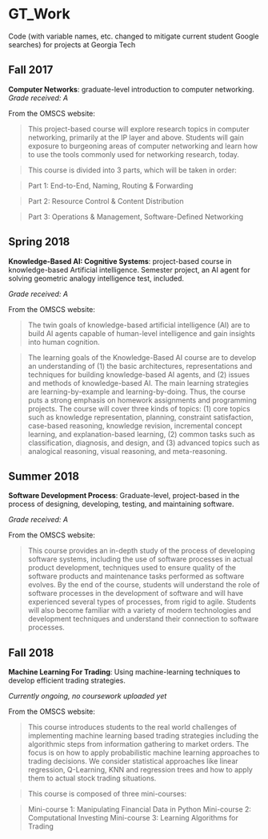 # GT_Work
Code (with variable names, etc. changed to mitigate current student Google searches) for projects at Georgia Tech

## Fall 2017

**Computer Networks**: graduate-level introduction to computer networking.
*Grade received: A*

From the OMSCS website:

> This project-based course will explore research topics in computer networking, primarily at the IP layer and above. Students will gain exposure to burgeoning areas of computer networking and learn how to use the tools commonly used for networking research, today.  

>This course is divided into 3 parts, which will be taken in order:

>Part 1: End-to-End, Naming, Routing & Forwarding

>Part 2: Resource Control & Content Distribution

>Part 3: Operations & Management, Software-Defined Networking

## Spring 2018

**Knowledge-Based AI: Cognitive Systems**: project-based course in knowledge-based Artificial intelligence. Semester project, an AI agent for solving geometric analogy intelligence test, included.

*Grade received: A*

From the OMSCS website:

>The twin goals of knowledge-based artificial intelligence (AI) are to build AI agents capable of human-level intelligence and gain insights into human cognition.  

>The learning goals of the Knowledge-Based AI course are to develop an understanding of (1) the basic architectures, representations and techniques for building knowledge-based AI agents, and (2) issues and methods of knowledge-based AI. The main learning strategies are learning-by-example and learning-by-doing. Thus, the course puts a strong emphasis on homework assignments and programming projects. The course will cover three kinds of topics: (1) core topics such as knowledge representation, planning, constraint satisfaction, case-based reasoning, knowledge revision, incremental concept learning, and explanation-based learning, (2) common tasks such as classification, diagnosis, and design, and (3) advanced topics such as analogical reasoning, visual reasoning, and meta-reasoning.

## Summer 2018

**Software Development Process**: Graduate-level, project-based in the process of designing, developing, testing, and maintaining software.

*Grade received: A*

From the OMSCS website:

>This course provides an in-depth study of the process of developing software systems, including the use of software processes in actual product development, techniques used to ensure quality of the software products and maintenance tasks performed as software evolves. By the end of the course, students will understand the role of software processes in the development of software and will have experienced several types of processes, from rigid to agile. Students will also become familiar with a variety of modern technologies and development techniques and understand their connection to software processes.

## Fall 2018

**Machine Learning For Trading**: Using machine-learning techniques to develop efficient trading strategies.

*Currently ongoing, no coursework uploaded yet*

From the OMSCS website:

>This course introduces students to the real world challenges of implementing machine learning based trading strategies including the algorithmic steps from information gathering to market orders. The focus is on how to apply probabilistic machine learning approaches to trading decisions. We consider statistical approaches like linear regression, Q-Learning, KNN and regression trees and how to apply them to actual stock trading situations.

>This course is composed of three mini-courses:

>Mini-course 1: Manipulating Financial Data in Python
>Mini-course 2: Computational Investing
>Mini-course 3: Learning Algorithms for Trading

